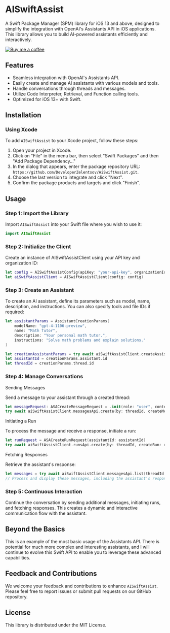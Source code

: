 # AISwiftAssist

A Swift Package Manager (SPM) library for iOS 13 and above, designed to simplify the integration with OpenAI's Assistants API in iOS applications. This library allows you to build AI-powered assistants efficiently and interactively.

[![Buy me a coffee](https://www.buymeacoffee.com/assets/img/custom_images/orange_img.png)](https://www.buymeacoffee.com/zelentsov)

## Features

- Seamless integration with OpenAI's Assistants API.
- Easily create and manage AI assistants with various models and tools.
- Handle conversations through threads and messages.
- Utilize Code Interpreter, Retrieval, and Function calling tools.
- Optimized for iOS 13+ with Swift.

## Installation

### Using Xcode

To add `AISwiftAssist` to your Xcode project, follow these steps:

1. Open your project in Xcode.
2. Click on "File" in the menu bar, then select "Swift Packages" and then "Add Package Dependency..."
3. In the dialog that appears, enter the package repository URL: `https://github.com/DeveloperZelentsov/AiSwiftAssist.git`.
4. Choose the last version to integrate and click "Next".
5. Confirm the package products and targets and click "Finish".

## Usage

### Step 1: Import the Library

Import `AISwiftAssist` into your Swift file where you wish to use it:

```swift
import AISwiftAssist
```

### Step 2: Initialize the Client

Create an instance of AISwiftAssistClient using your API key and organization ID:

```swift
let config = AISwiftAssistConfig(apiKey: "your-api-key", organizationId: "your-org-id")
let aiSwiftAssistClient = AISwiftAssistClient(config: config)
```

### Step 3: Create an Assistant

To create an AI assistant, define its parameters such as model, name, description, and instructions. You can also specify tools and file IDs if required:

```swift
let assistantParams = AssistantCreationParams(
    modelName: "gpt-4-1106-preview",
    name: "Math Tutor",
    description: "Your personal math tutor.",
    instructions: "Solve math problems and explain solutions."
)

let creationAssistantParams = try await aiSwiftAssistClient.createAssistantAndThread(with: assistantParams)
let assistantId = creationParams.assistant.id
let threadId = creationParams.thread.id
```

### Step 4: Manage Conversations

Sending Messages

Send a message to your assistant through a created thread:

```swift
let messageRequest: ASACreateMessageRequest = .init(role: "user", content: content)
try await aiSwiftAssistClient.messagesApi.create(by: threadId, createMessage: messageRequest)
```

Initiating a Run

To process the message and receive a response, initiate a run:

```swift
let runRequest = ASACreateRunRequest(assistantId: assistantId)
try await aiSwiftAssistClient.runsApi.create(by: threadId, createRun: runRequest)
```

Fetching Responses

Retrieve the assistant's response:

```swift
let messages = try await aiSwiftAssistClient.messagesApi.list(threadId: threadId)
// Process and display these messages, including the assistant's response.
```

### Step 5: Continuous Interaction

Continue the conversation by sending additional messages, initiating runs, and fetching responses. This creates a dynamic and interactive communication flow with the assistant.

## Beyond the Basics

This is an example of the most basic usage of the Assistants API. There is potential for much more complex and interesting assistants, and I will continue to evolve this Swift API to enable you to leverage these advanced capabilities.

## Feedback and Contributions

We welcome your feedback and contributions to enhance `AISwiftAssist`. Please feel free to report issues or submit pull requests on our GitHub repository.

## License

This library is distributed under the MIT License.
